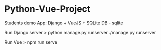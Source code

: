 # Python-Vue-Project

Students demo App:
Django + VueJS + SQLite
DB - sqlite


Run Django server > 
python manage.py runserver  <or> ./manage.py runserver

Run Vue >
npm run serve